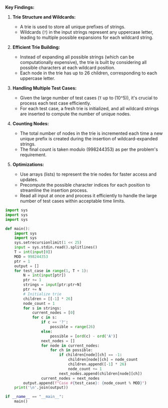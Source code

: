 **Key Findings:**

1. **Trie Structure and Wildcards:**
   - A trie is used to store all unique prefixes of strings.
   - Wildcards (`?`) in the input strings represent any uppercase letter, leading to multiple possible expansions for each wildcard string.

2. **Efficient Trie Building:**
   - Instead of expanding all possible strings (which can be computationally expensive), the trie is built by considering all possible characters at each wildcard position.
   - Each node in the trie has up to 26 children, corresponding to each uppercase letter.

3. **Handling Multiple Test Cases:**
   - Given the large number of test cases (`T` up to \(10^5\)), it's crucial to process each test case efficiently.
   - For each test case, a fresh trie is initialized, and all wildcard strings are inserted to compute the number of unique nodes.

4. **Counting Nodes:**
   - The total number of nodes in the trie is incremented each time a new unique prefix is created during the insertion of wildcard-expanded strings.
   - The final count is taken modulo \(998244353\) as per the problem's requirement.

5. **Optimizations:**
   - Use arrays (lists) to represent the trie nodes for faster access and updates.
   - Precompute the possible character indices for each position to streamline the insertion process.
   - Read all input at once and process it efficiently to handle the large number of test cases within acceptable time limits.

```python
import sys
import sys
import sys

def main():
    import sys
    import sys
    sys.setrecursionlimit(1 << 25)
    input = sys.stdin.read().splitlines()
    T = int(input[0])
    MOD = 998244353
    ptr = 1
    output = []
    for test_case in range(1, T + 1):
        N = int(input[ptr])
        ptr += 1
        strings = input[ptr:ptr+N]
        ptr += N
        # Initialize trie
        children = [[-1] * 26]
        node_count = 1
        for s in strings:
            current_nodes = [0]
            for c in s:
                if c == '?':
                    possible = range(26)
                else:
                    possible = [ord(c) - ord('A')]
                next_nodes = []
                for node in current_nodes:
                    for ch in possible:
                        if children[node][ch] == -1:
                            children[node][ch] = node_count
                            children.append([-1] * 26)
                            node_count += 1
                        next_nodes.append(children[node][ch])
                current_nodes = next_nodes
        output.append(f"Case #{test_case}: {node_count % MOD}")
    print('\n'.join(output))

if __name__ == "__main__":
    main()
```